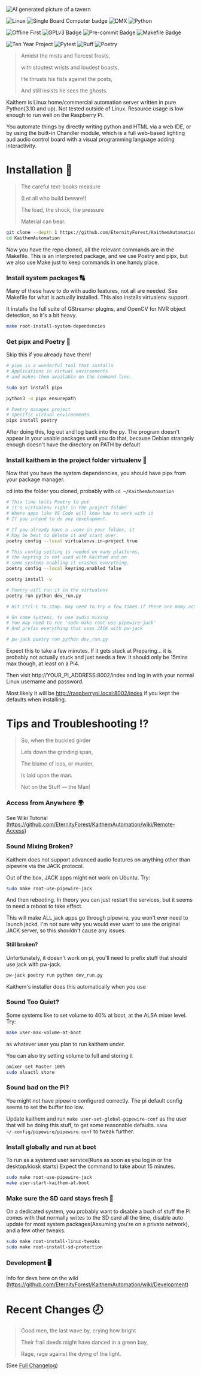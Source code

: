 ![AI generated picture of a tavern](kaithem/data/static/img/nov23-ai-watercolor-tavern.webp)

![Linux](badges/linux.png)
![Single Board Computer badge](badges/sbc.png)
![DMX](badges/dmx.png)
![Python](badges/python.png)

![Offline First](badges/offline-first.png)
![GPLv3 Badge](badges/gpl-v3.png)
![Pre-commit Badge](badges/pre-commit.png)
![Makefile Badge](badges/makefile.png)

![Ten Year Project](badges/ten-years.png)
![Pytest](badges/pytest.png)
![Ruff](badges/ruff.png)
![Poetry](badges/poetry.png)
> Amidst the mists and fiercest frosts,
>
> with stoutest wrists and loudest boasts,
>
> He thrusts his fists against the posts,
>
> And still insists he sees the ghosts.

Kaithem is Linux home/commercial automation server written in pure Python(3.10 and up). Not tested outside of Linux. Resource usage is low enough to run well on the Raspberry Pi.

You automate things by directly writing python and HTML via a web IDE, or by using the built-in Chandler module, which is a full web-based lighting aud audio control board with a visual programming language adding interactivity.

Installation 🌲
============
>The careful text-books measure
>
>  (Let all who build beware!)
>
> The load, the shock, the pressure
>
>  Material can bear.


```bash
git clone --depth 1 https://github.com/EternityForest/KaithemAutomation
cd KaithemAutomation
```

Now you have the repo cloned, all the relevant commands are in the Makefile.
This is an interpreted package, and we use Poetry and pipx,
but we also use Make just to keep commands in one handy place.


### Install system packages 🔠

Many of these have to do with audio features, not all are needed. See Makefile for what is actually
installed. This also installs virtualenv support.

It installs the full suite of GStreamer plugins, and OpenCV
for NVR object detection, so it's a bit heavy.

```bash
make root-install-system-dependencies
```

### Get pipx and Poetry 🌻

Skip this if you already have them!

```bash
# pipx is a wonderful tool that installs
# Applications in virtual environments
# and makes them available on the command line.

sudo apt install pipx

python3 -m pipx ensurepath

# Poetry manages project
# specific virtual environments
pipx install poetry
```

After doing this, log out and log back into the py.
The program doesn't appear in your usable packages until you do that, because Debian strangely enough doesn't have the directory
on PATH by default

### Install kaithem in the project folder virtualenv 🍱

Now that you have the system dependencies, you should have pipx from your package manager.

cd into the folder you cloned, probably with
`cd ~/KaithemAutomation`

```bash
# This line tells Poetry to put
# it's virtualenv right in the project folder
# Where apps like VS Code will know how to work with it
# If you intend to do any development.

# If you already have a .venv in your folder, it
# May be best to delete it and start over.
poetry config --local virtualenvs.in-project true

# This config setting is needed on many platforms,
# the keyring is not used with Kaithem and on
# some systems enabling it crashes everything.
poetry config --local keyring.enabled false

poetry install -v

# Poetry will run it in the virtualenv
poetry run python dev_run.py

# Hit Ctrl-C to stop. may need to try a few times if there are mamy active threads, or just wait a few.

# On some systems, to use audio mixing
# You may need to run 'sudo make root-use-pipewire-jack'
# And prefix everything that uses JACK with pw-jack

# pw-jack poetry run python dev_run.py


```

Expect this to take a few minutes.  If it gets stuck at Preparing...
it is probably not actually stuck and just needs a few.  It should only be 15mins max though, at least on a Pi4.

Then visit http://YOUR_PI_ADDRESS:8002/index and log in with your normal Linux username and password.

Most likely it will be http://raspberrypi.local:8002/index  if you
kept the defaults when installing.


Tips and Troubleshooting ⁉️
========================
> So, when the buckled girder
>
>  Lets down the grinding span,
>
> The blame of loss, or murder,
>
>  Is laid upon the man.
>
>    Not on the Stuff — the Man!

### Access from Anywhere 🌍

See Wiki Tutorial
(https://github.com/EternityForest/KaithemAutomation/wiki/Remote-Access)

### Sound Mixing Broken?

Kaithem does not support advanced audio features on anything other than pipewire via the JACK protocol.

Out of the box, JACK apps might not work on Ubuntu. Try:
```bash
sudo make root-use-pipewire-jack
```

And then rebooting. In theory you can just restart the services, but it seems to need a reboot to take effect.

This will make ALL jack apps go through pipewire, you won't ever need to launch jackd.
I'm not sure why you would ever want to use the original JACK server, so this shouldn't cause any issues.

#### Still broken?

Unfortunately, it doesn't work on pi, you'll need to prefix stuff that should use jack with pw-jack.

```bash
pw-jack poetry run python dev_run.py
```
Kaithem's installer does this automatically when you use

### Sound Too Quiet?

Some systems like to set volume to 40% at boot, at the ALSA mixer level. Try:

```bash
make user-max-volume-at-boot
```
as whatever user you plan to run kaithem under.

You can also try setting volume to full and storing it
```bash
amixer set Master 100%
sudo alsactl store
```

### Sound bad on the Pi?

You might not have pipewire configured correctly.  The pi default config seems
to set the buffer too low.

Update kaithem and run `make user-set-global-pipewire-conf` as the user that will be doing this stuff, to get some reasonable defaults. `nano ~/.config/pipewire/pipewire.conf` to tweak further.

### Install globally and run at boot

To run as a systemd user service(Runs as soon as you log in or the desktop/kiosk starts)
Expect the command to take about 15 minutes.


```bash
sudo make root-use-pipewire-jack
make user-start-kaithem-at-boot
```


### Make sure the SD card stays fresh 🍃

On a dedicated system, you probably want to disable a buch of
stuff the Pi comes with that normally writes to the SD card all the time,
disable auto update for most system packages(Assuming you're on a private network),
and a few other tweaks.

```bash
sudo make root-install-linux-tweaks
sudo make root-install-sd-protection
```

### Development 🖥️

Info for devs here on the wiki (https://github.com/EternityForest/KaithemAutomation/wiki/Development)


Recent Changes 🕗
============
> Good men, the last wave by, crying how bright
>
> Their frail deeds might have danced in a green bay,
>
> Rage, rage against the dying of the light.

(See [Full Changelog](kaithem/src/docs/changes.md))
